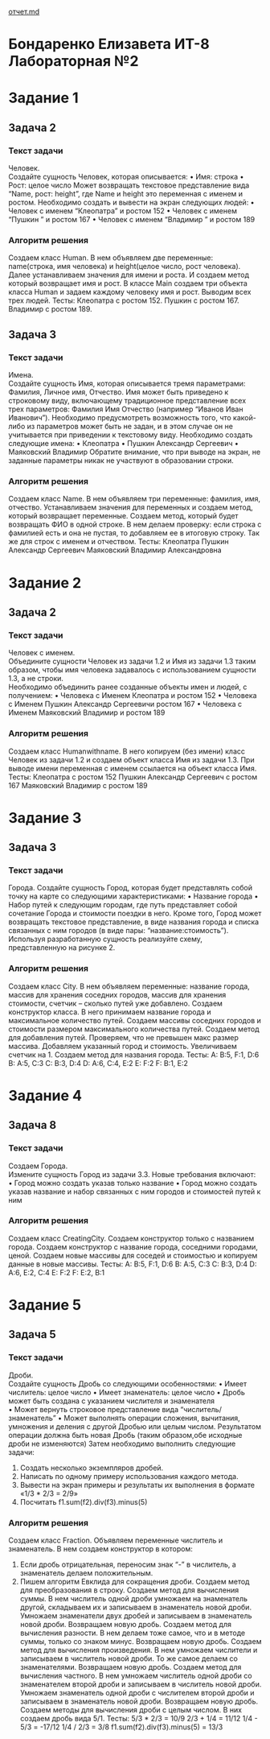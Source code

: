 [отчет.md](https://github.com/user-attachments/files/22991976/default.md)
# Бондаренко Елизавета ИТ-8 Лабораторная №2

# Задание 1
## Задача 2
### Текст задачи
Человек.  
Создайте сущность Человек, которая описывается: 
• Имя: строка 
• Рост: целое число 
Может возвращать текстовое представление вида “Name, рост: height”, где Name и height это 
переменная с именем и ростом. 
Необходимо создать и вывести на экран следующих людей: 
• Человек с именем “Клеопатра” и ростом 152 
• Человек с именем “Пушкин ” и ростом 167 
• Человек с именем “Владимир ” и ростом 189
### Алгоритм решения
Создаем класс Human. В нем объявляем две переменные: name(строка, имя человека) и  height(целое число, рост человека). Далее устанавливаем значения для имени и роста. И создаем метод который возвращает имя и рост.
В классе Main создаем три объекта класса Human и задаем каждому человеку имя и рост. Выводим всех трех людей.
Тесты:
Клеопатра с ростом 152.
Пушкин с ростом 167.
Владимир с ростом 189.


## Задача 3
### Текст задачи
Имена.  
Создайте сущность Имя, которая описывается тремя параметрами: Фамилия, Личное имя, 
Отчество. Имя может быть приведено к строковому виду, включающему традиционное 
представление всех трех параметров: Фамилия Имя Отчество (например “Иванов Иван 
Иванович”). Необходимо предусмотреть возможность того, что какой-либо из параметров может 
быть не задан, и в этом случае он не учитывается при приведении к текстовому виду. 
Необходимо создать следующие имена: 
• Клеопатра 
• Пушкин Александр Сергеевич 
• Маяковский Владимир 
Обратите внимание, что при выводе на экран, не заданные параметры никак не участвуют в 
образовании строки. 
### Алгоритм решения
Создаем класс Name. В нем объявляем три переменные: фамилия, имя, отчество. Устанавливаем значения для переменных и создаем метод, который возвращает переменные. Создаем метод, который будет возвращать ФИО в одной строке. В нем делаем проверку: если строка с фамилией есть и она не пустая, то добавляем ее в итоговую строку. Так же для строк с именем и отчеством.
Тесты: 
Клеопатра
Пушкин Александр Сергеевич
Маяковский Владимир 
Александровна


# Задание 2
## Задача 2
### Текст задачи
Человек с именем.  
Объедините сущности Человек из задачи 1.2 и Имя из задачи 1.3 таким образом, чтобы имя 
человека задавалось с использованием сущности 1.3, а не строки.  
Необходимо объединить ранее созданные объекты имен и людей, с получением: 
• Человека с Именем Клеопатра и ростом 152 
• Человека с Именем Пушкин Александр Сергеевичи ростом 167 
• Человека с Именем Маяковский Владимир и ростом 189 
### Алгоритм решения
Создаем класс Humanwithname. В него копируем (без имени) класс Человек из задачи 1.2 и создаем объект класса Имя из задачи 1.3. При выводе имени переменная с именем ссылается на объект класса Имя.
Тесты:
Клеопатра с ростом 152
Пушкин Александр Сергеевич с ростом 167
Маяковский Владимир  с ростом 189


# Задание 3
## Задача 3
### Текст задачи
Города. 
Создайте сущность Город, которая будет представлять собой точку на карте со следующими 
характеристиками: 
• Название города 
• Набор путей к следующим городам, где путь представляет собой сочетание Города и 
стоимости поездки в него. 
Кроме того, Город может возвращать текстовое представление, в виде названия города и списка 
связанных с ним городов (в виде пары: “название:стоимость”). 
Используя разработанную сущность реализуйте схему, представленную на рисунке 2. 
### Алгоритм решения
Создаем класс City. В нем объявляем переменные: название города, массив для хранения соседних городов, массив для хранения стоимости, счетчик – сколько путей уже добавлено. Создаем конструктор класса. В него принимаем название города и максимальное количество путей. Создаем массивы соседних городов и стоимости размером максимального количества путей. 
Создаем метод для добавления путей. Проверяем, что не превышен макс размер массива. Добавляем указанный город и стоимость. Увеличиваем счетчик на 1. 
Создаем метод для названия города.
Тесты:
A: B:5, F:1, D:6
B: A:5, C:3
C: B:3, D:4
D: A:6, C:4, E:2
E: F:2
F: B:1, E:2


# Задание 4
## Задача 8
### Текст задачи
Создаем Города.  
Измените сущность Город из задачи 3.3. Новые требования включают: 
• Город можно создать указав только название 
• Город можно создать указав название и набор связанных с ним городов и стоимостей 
путей к ним 
### Алгоритм решения
Создаем класс CreatingCity. Создаем конструктор только с названием города. Создаем конструктор с название города, соседними городами, ценой. Создаем новые массивы для соседей и стоимостью и копируем данные в новые массивы.
Тесты: 
A: B:5, F:1, D:6
B: A:5, C:3
C: B:3, D:4
D: A:6, E:2, C:4
E: F:2
F: E:2, B:1


# Задание 5
## Задача 5
### Текст задачи
Дроби.  
Создайте сущность Дробь со следующими особенностями: 
• Имеет числитель: целое число 
• Имеет знаменатель: целое число 
• Дробь может быть создана с указанием числителя и знаменателя  
• Может вернуть строковое представление вида “числитель/знаменатель” 
• Может выполнять операции сложения, вычитания, умножения и деления с другой Дробью 
или целым числом. Результатом операции должна быть новая Дробь (таким образом,обе 
исходные дроби не изменяются) 
Затем необходимо выполнить следующие задачи: 
1. Создать несколько экземпляров дробей. 
2. Написать по одному примеру использования каждого метода. 
3. Вывести на экран примеры и результаты их выполнения в формате «1/3 * 2/3 = 2/9» 
4. Посчитать f1.sum(f2).div(f3).minus(5) 
### Алгоритм решения
Создаем класс Fraction. Объявляем переменные числитель и знаменатель. В нем создаем конструктор в котором: 
1) Если дробь отрицательная, переносим знак “-” в числитель, а знаменатель делаем положительным. 
2) Пишем алгоритм Евклида для сокращения дроби.
Создаем метод для преобразования в строку.
Создаем метод для вычисления суммы. В нем числитель одной дроби умножаем на знаменатель другой, складываем их и записываем в знаменатель новой дроби. Умножаем знаменатели двух дробей и записываем в знаменатель новой дроби. Возвращаем новую дробь.
Создаем метод для вычисления разности. В нем делаем тоже самое, что и в методе суммы, только со знаком минус. Возвращаем новую дробь.
Создаем метод для вычисления произведения. В нем умножаем числители и записываем в числитель новой дроби. То же самое делаем со знаменателями. Возвращаем новую дробь.
Создаем метод для вычисления частного. В нем умножаем числитель одной дроби со знаменателем второй дроби и записываем в числитель новой дроби. Умножаем знаменатель одной дроби с числителем второй дроби и записываем в знаменатель новой дроби. Возвращаем новую дробь.
Создаем методы для вычисления дроби с целым числом. В них создаем дробь вида 5/1.
Тесты:
5/3 * 2/3 = 10/9
2/3 + 1/4 = 11/12
1/4 - 5/3 = -17/12
1/4 / 2/3 = 3/8
f1.sum(f2).div(f3).minus(5) = 13/3


